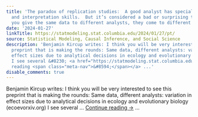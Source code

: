 ```yaml
---
title: 'The paradox of replication studies:  A good analyst has special data analysis
  and interpretation skills.  But it’s considered a bad or surprising thing that if
  you give the same data to different analysts, they come to different conclusions.'
date: '2024-01-27'
linkTitle: https://statmodeling.stat.columbia.edu/2024/01/27/pt/
source: Statistical Modeling, Causal Inference, and Social Science
description: 'Benjamin Kircup writes: I think you will be very interested to see this
  preprint that is making the rounds: Same data, different analysts: variation in
  effect sizes due to analytical decisions in ecology and evolutionary biology (ecoevorxiv.org)
  I see several &#8230; <a href="https://statmodeling.stat.columbia.edu/2024/01/27/pt/">Continue
  reading <span class="meta-nav">&#8594;</span></a> ...'
disable_comments: true
---
```

Benjamin Kircup writes: I think you will be very interested to see this preprint that is making the rounds: Same data, different analysts: variation in effect sizes due to analytical decisions in ecology and evolutionary biology (ecoevorxiv.org) I see several &#8230; <a href="https://statmodeling.stat.columbia.edu/2024/01/27/pt/">Continue reading <span class="meta-nav">&#8594;</span></a> ...